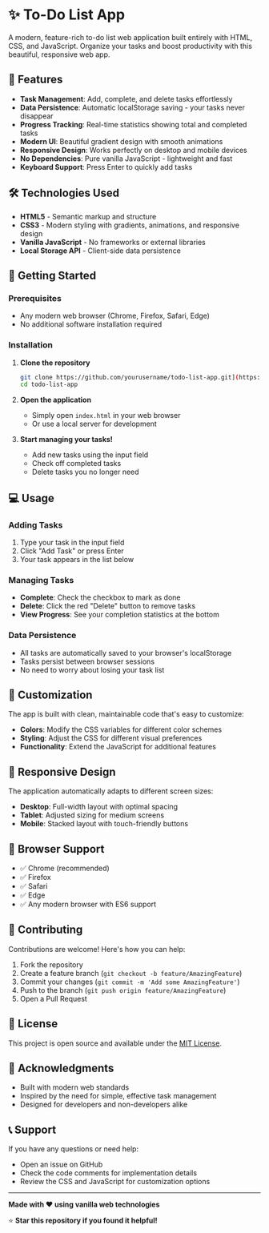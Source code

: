 # ✨ To-Do List App

A modern, feature-rich to-do list web application built entirely with HTML, CSS, and JavaScript. Organize your tasks and boost productivity with this beautiful, responsive web app.

## 🚀 Features

- **Task Management**: Add, complete, and delete tasks effortlessly
- **Data Persistence**: Automatic localStorage saving - your tasks never disappear
- **Progress Tracking**: Real-time statistics showing total and completed tasks
- **Modern UI**: Beautiful gradient design with smooth animations
- **Responsive Design**: Works perfectly on desktop and mobile devices
- **No Dependencies**: Pure vanilla JavaScript - lightweight and fast
- **Keyboard Support**: Press Enter to quickly add tasks

## 🛠️ Technologies Used

- **HTML5** - Semantic markup and structure
- **CSS3** - Modern styling with gradients, animations, and responsive design
- **Vanilla JavaScript** - No frameworks or external libraries
- **Local Storage API** - Client-side data persistence


## 🚀 Getting Started

### Prerequisites
- Any modern web browser (Chrome, Firefox, Safari, Edge)
- No additional software installation required

### Installation

1. **Clone the repository**
   ```bash
   git clone https://github.com/yourusername/todo-list-app.git](https://github.com/shayan-qazmi/ToDo-List
   cd todo-list-app
   ```

2. **Open the application**
   - Simply open `index.html` in your web browser
   - Or use a local server for development

3. **Start managing your tasks!**
   - Add new tasks using the input field
   - Check off completed tasks
   - Delete tasks you no longer need

## 💻 Usage

### Adding Tasks
1. Type your task in the input field
2. Click "Add Task" or press Enter
3. Your task appears in the list below

### Managing Tasks
- **Complete**: Check the checkbox to mark as done
- **Delete**: Click the red "Delete" button to remove tasks
- **View Progress**: See your completion statistics at the bottom

### Data Persistence
- All tasks are automatically saved to your browser's localStorage
- Tasks persist between browser sessions
- No need to worry about losing your task list

## 🎨 Customization

The app is built with clean, maintainable code that's easy to customize:

- **Colors**: Modify the CSS variables for different color schemes
- **Styling**: Adjust the CSS for different visual preferences
- **Functionality**: Extend the JavaScript for additional features

## 📱 Responsive Design

The application automatically adapts to different screen sizes:
- **Desktop**: Full-width layout with optimal spacing
- **Tablet**: Adjusted sizing for medium screens
- **Mobile**: Stacked layout with touch-friendly buttons

## 🔧 Browser Support

- ✅ Chrome (recommended)
- ✅ Firefox
- ✅ Safari
- ✅ Edge
- ✅ Any modern browser with ES6 support

## 🤝 Contributing

Contributions are welcome! Here's how you can help:

1. Fork the repository
2. Create a feature branch (`git checkout -b feature/AmazingFeature`)
3. Commit your changes (`git commit -m 'Add some AmazingFeature'`)
4. Push to the branch (`git push origin feature/AmazingFeature`)
5. Open a Pull Request

## 📝 License

This project is open source and available under the [MIT License](LICENSE).

## 🙏 Acknowledgments

- Built with modern web standards
- Inspired by the need for simple, effective task management
- Designed for developers and non-developers alike

## 📞 Support

If you have any questions or need help:
- Open an issue on GitHub
- Check the code comments for implementation details
- Review the CSS and JavaScript for customization options

---

**Made with ❤️ using vanilla web technologies**

⭐ **Star this repository if you found it helpful!**
